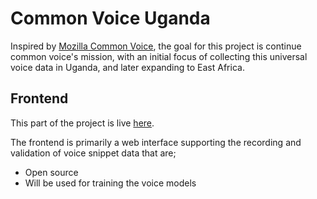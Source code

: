 # Common Voice Uganda

Inspired by [Mozilla Common Voice](https://voice.mozilla.org/en), the goal for this project is continue common voice's mission, with an initial focus of collecting this universal voice data in Uganda, and later expanding to East Africa.

## Frontend

This part of the project is live [here](https://common-voice-uganda.github.io/frontend-web/dist/).

The frontend is primarily a web interface supporting the recording and validation of voice snippet data that are;
- Open source
- Will be used for training the voice models
